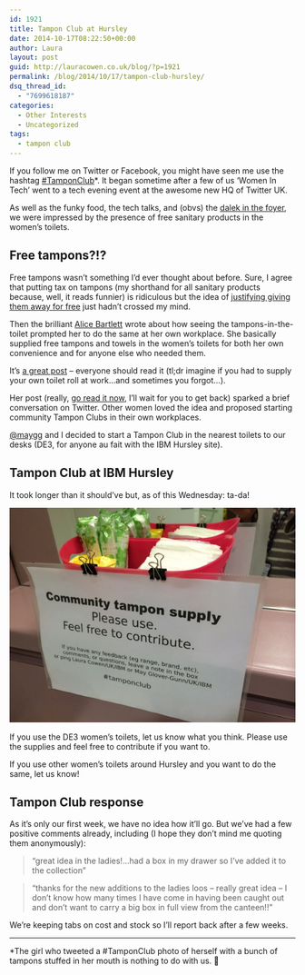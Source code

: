 ```yaml
---
id: 1921
title: Tampon Club at Hursley
date: 2014-10-17T08:22:50+00:00
author: Laura
layout: post
guid: http://lauracowen.co.uk/blog/?p=1921
permalink: /blog/2014/10/17/tampon-club-hursley/
dsq_thread_id:
  - "7699618187"
categories:
  - Other Interests
  - Uncategorized
tags:
  - tampon club
---
```

If you follow me on Twitter or Facebook, you might have seen me use the hashtag [#TamponClub](https://twitter.com/hashtag/tamponclub "#TamponClub Twitter search")*. It began sometime after a few of us &#8216;Women In Tech&#8217; went to a tech evening event at the awesome new HQ of Twitter UK.

As well as the funky food, the tech talks, and (obvs) the [dalek in the foyer](https://twitter.com/lauracowen/status/494963166254993408 "Me and the Twitter Dalek"), we were impressed by the presence of free sanitary products in the women&#8217;s toilets.

## Free tampons?!?

Free tampons wasn&#8217;t something I&#8217;d ever thought about before. Sure, I agree that putting tax on tampons (my shorthand for all sanitary products because, well, it reads funnier) is ridiculous but the idea of [justifying giving them away for free](http://www.theguardian.com/commentisfree/2014/aug/11/free-tampons-cost-feminine-hygiene-products?CMP=twt_gu "The case for free tampons") just hadn&#8217;t crossed my mind.

Then the brilliant [Alice Bartlett](https://twitter.com/alicebartlett "@alicebartlett on Twitter") wrote about how seeing the tampons-in-the-toilet prompted her to do the same at her own workplace. She basically supplied free tampons and towels in the women&#8217;s toilets for both her own convenience and for anyone else who needed them.

It&#8217;s [a great post](http://alicebartlett.co.uk/blog/tampon-club "Alice's blog post on Tampon Club") &#8211; everyone should read it (tl;dr imagine if you had to supply your own toilet roll at work&#8230;and sometimes you forgot&#8230;).

Her post (really, [go read it now](http://alicebartlett.co.uk/blog/tampon-club "Alice's blog post on Tampon Club"), I&#8217;ll wait for you to get back) sparked a brief conversation on Twitter. Other women loved the idea and proposed starting community Tampon Clubs in their own workplaces.

[@maygg](https://twitter.com/maygg "@maygg on Twitter") and I decided to start a Tampon Club in the nearest toilets to our desks (DE3, for anyone au fait with the IBM Hursley site).

## Tampon Club at IBM Hursley

It took longer than it should&#8217;ve but, as of this Wednesday: ta-da!

![](/assets/uploads/2014/10/photo.jpg)

If you use the DE3 women&#8217;s toilets, let us know what you think. Please use the supplies and feel free to contribute if you want to.

If you use other women&#8217;s toilets around Hursley and you want to do the same, let us know!

## Tampon Club response

As it&#8217;s only our first week, we have no idea how it&#8217;ll go. But we&#8217;ve had a few positive comments already, including (I hope they don&#8217;t mind me quoting them anonymously):

> &#8220;great idea in the ladies!&#8230;had a box in my drawer so I&#8217;ve added it to the collection&#8221;

> &#8220;thanks for the new additions to the ladies loos &#8211; really great idea &#8211; I don&#8217;t know how many times I have come in having been caught out and don&#8217;t want to carry a big box in full view from the canteen!!&#8221;

We&#8217;re keeping tabs on cost and stock so I&#8217;ll report back after a few weeks.

* * *

*The girl who tweeted a #TamponClub photo of herself with a bunch of tampons stuffed in her mouth is nothing to do with us. 🙂